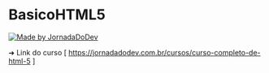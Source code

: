 # BasicoHTML5
[![Made by JornadaDoDev](https://img.shields.io/badge/made%20by-Jornada_do_Dev-%7fbd6f)](https://jornadadodev.com.br//)

➜ Link do curso [ https://jornadadodev.com.br/cursos/curso-completo-de-html-5 ] 
